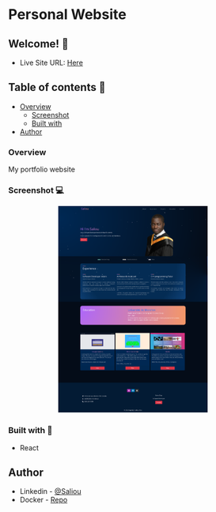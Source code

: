# Personal Website

## Welcome! 👋

- Live Site URL: [Here](https://salihou.netlify.app/)

## Table of contents 🙂

- [Overview](#overview)
  - [Screenshot](#screenshot)
  - [Built with](#built-with)
- [Author](#author)

### Overview

My portfolio website

### Screenshot 💻

<div align="center">
<p align="center" style="width:60%;">
  <img src="public/website.png" alt="App"/>
</p>
</div>

### Built with 🧰

- React

## Author

- Linkedin - [@Saliou](https://www.linkedin.com/in/saliou-diop-527741112/)
- Docker - [Repo](https://hub.docker.com/u/salihou)
